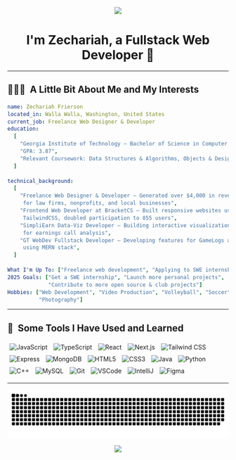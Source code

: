 <p align="center">
  <img src="https://capsule-render.vercel.app/api?type=waving&color=gradient&text=Welcome!&height=100&section=header"/>
</p>

<h1 align="center">
  I'm Zechariah, a Fullstack Web Developer 👋
</h1>

---

<h2> 👨🏻‍💻 &nbsp;A Little Bit About Me and My Interests</h2>

```yaml
name: Zechariah Frierson
located_in: Walla Walla, Washington, United States
current_job: Freelance Web Designer & Developer
education:
  [
    "Georgia Institute of Technology – Bachelor of Science in Computer Science (Grad May 2027)",
    "GPA: 3.87",
    "Relevant Coursework: Data Structures & Algorithms, Objects & Design, Computer Organization & Programming",
  ]

technical_background:
  [
    "Freelance Web Designer & Developer – Generated over $4,000 in revenue, built sites
     for law firms, nonprofits, and local businesses",
    "Frontend Web Developer at BracketCS – Built responsive websites using Next.js and
     TailwindCSS, doubled participation to 855 users",
    "SimpliEarn Data-Viz Developer – Building interactive visualizations with Chart.js
     for earnings call analysis",
    "GT WebDev Fullstack Developer – Developing features for GameLogs and JourneyJar
     using MERN stack",
  ]

What I'm Up To: ["Freelance web development", "Applying to SWE internships", "Club projects"]
2025 Goals: ["Get a SWE internship", "Launch more personal projects",
             "Contribute to more open source & club projects"]
Hobbies: ["Web Development", "Video Production", "Volleyball", "Soccer", "Video Games",
          "Photography"]
```
  
---  
  
<h2> 🚀 &nbsp;Some Tools I Have Used and Learned</h2>
<p align="left">
  <img src="https://cdn.jsdelivr.net/gh/devicons/devicon/icons/javascript/javascript-original.svg" alt="JavaScript" style="height:45px; width:auto; margin: 5px;" />
  <img src="https://cdn.jsdelivr.net/gh/devicons/devicon/icons/typescript/typescript-original.svg" alt="TypeScript" style="height:45px; width:auto; margin: 5px;" />
  <img src="https://cdn.jsdelivr.net/gh/devicons/devicon/icons/react/react-original.svg" alt="React" style="height:45px; width:auto; margin: 5px;" />
  <img src="https://cdn.jsdelivr.net/gh/devicons/devicon/icons/nextjs/nextjs-original.svg" alt="Next.js" style="height:45px; width:auto; margin: 5px;" />
  <img src="https://cdn.simpleicons.org/tailwindcss/06B6D4" alt="Tailwind CSS" style="height:45px; width:auto; margin: 5px;" />
  <img src="https://cdn.jsdelivr.net/gh/devicons/devicon/icons/express/express-original.svg" alt="Express" style="height:45px; width:auto; margin: 5px;" />
  <img src="https://cdn.jsdelivr.net/gh/devicons/devicon/icons/mongodb/mongodb-original.svg" alt="MongoDB" style="height:45px; width:auto; margin: 5px;" />
  <img src="https://cdn.jsdelivr.net/gh/devicons/devicon/icons/html5/html5-original.svg" alt="HTML5" style="height:45px; width:auto; margin: 5px;" />
  <img src="https://cdn.jsdelivr.net/gh/devicons/devicon/icons/css3/css3-original.svg" alt="CSS3" style="height:45px; width:auto; margin: 5px;" />
  <img src="https://cdn.jsdelivr.net/gh/devicons/devicon/icons/java/java-original.svg" alt="Java" style="height:45px; width:auto; margin: 5px;" />
  <img src="https://cdn.jsdelivr.net/gh/devicons/devicon/icons/python/python-original.svg" alt="Python" style="height:45px; width:auto; margin: 5px;" />
  <img src="https://cdn.jsdelivr.net/gh/devicons/devicon/icons/cplusplus/cplusplus-original.svg" alt="C++" style="height:45px; width:auto; margin: 5px;" />
  <img src="https://cdn.jsdelivr.net/gh/devicons/devicon/icons/mysql/mysql-original.svg" alt="MySQL" style="height:45px; width:auto; margin: 5px;" />
  <img src="https://cdn.jsdelivr.net/gh/devicons/devicon/icons/git/git-original.svg" alt="Git" style="height:45px; width:auto; margin: 5px;" />
  <img src="https://cdn.jsdelivr.net/gh/devicons/devicon/icons/vscode/vscode-original.svg" alt="VSCode" style="height:45px; width:auto; margin: 5px;" />
  <img src="https://cdn.jsdelivr.net/gh/devicons/devicon/icons/intellij/intellij-original.svg" alt="IntelliJ" style="height:45px; width:auto; margin: 5px;" />
  <img src="https://cdn.jsdelivr.net/gh/devicons/devicon/icons/figma/figma-original.svg" alt="Figma" style="height:45px; width:auto; margin: 5px;" />
</p>

---

<p align="center">
  <picture>
    <source media="(prefers-color-scheme: dark)" srcset="https://raw.githubusercontent.com/techo10n/techo10n/output/github-snake-dark.svg" />
    <source media="(prefers-color-scheme: light)" srcset="https://raw.githubusercontent.com/techo10n/techo10n/output/github-snake.svg" />
    <img alt="github-snake" src="https://raw.githubusercontent.com/techo10n/techo10n/output/github-snake.svg" />
  </picture>
</p>

<p align="center">
  <img src="https://capsule-render.vercel.app/api?type=waving&color=gradient&height=100&section=footer"/>
</p>
